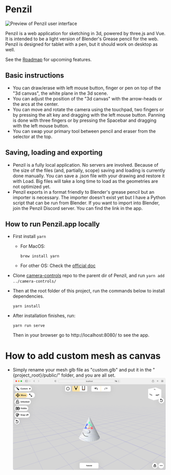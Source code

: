 # Penzil

![Preview of Penzil user interface](preview.png?raw=true "Preview of Penzil user interface")

Penzil is a web application for sketching in 3d, powered by three.js and Vue. It is intended to be a light version of Blender's Grease pencil for the web. Penzil is designed for tablet with a pen, but it should work on desktop as well.

See the [Roadmap](https://github.com/jacopocolo/Penzil/projects/1) for upcoming features. 

## Basic instructions

- You can draw/erase with left mouse button, finger or pen on top of the "3d canvas", the white plane in the 3d scene.
- You can adjust the position of the "3d canvas" with the arrow-heads or the arcs at the center.
- You can move and rotate the camera using the touchpad, two fingers or by pressing the alt key and dragging with the left mouse button. Panning is done with three fingers or by pressing the Spacebar and dragging with the left mouse button.
- You can swap your primary tool between pencil and eraser from the selector at the top.

## Saving, loading and exporting

- Penzil is a fully local application. No servers are involved. Because of the size of the files (and, partially, scope) saving and loading is currently done manually. You can save a .json file with your drawing and restore it with Load. Big files will take a long time to load as the geometries are not optimized yet.
- Penzil exports in a format friendly to Blender's grease pencil but an importer is necessary. The importer doesn't exist yet but I have a Python script that can be run from Blender. If you want to import into Blender, join the Penzil Discord server. You can find the link in the app.


## How to run Penzil.app locally

- First install ``yarn``
  - For MacOS:
    ```
    brew install yarn
    ```
  - For other OS:
    Check the [official doc](https://classic.yarnpkg.com/lang/en/docs/install/#mac-stable)
- Clone [camera-controls](https://github.com/jacopocolo/camera-controls) repo to the parent dir of Penzil, and run ``yarn add ../camera-controls/``
 
- Then at the root folder of this project, run the commands below to install dependencies.
    ```
    yarn install 
    ```
- After installation finishes, run:
  ```
  yarn run serve
  ```
  Then in your browser go to http://localhost:8080/ to see the app.

# How to add custom mesh as canvas
- Simply rename your mesh glb file as "custom.glb" and put it in the "{project_root}/public/" folder, and you are all set. 
  ![](./custom-canvas-preview.png)